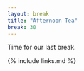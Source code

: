 ```yaml
---
layout: break
title: "Afternoon Tea"
break: 30
---
```


Time for our last break.

{% include links.md %}
